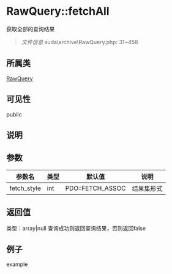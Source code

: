 # RawQuery::fetchAll
获取全部的查询结果
> *文件信息* suda\archive\RawQuery.php: 31~458
## 所属类 

[RawQuery](../RawQuery.md)

## 可见性

  public  
## 说明



## 参数

| 参数名 | 类型 | 默认值 | 说明 |
|--------|-----|-------|-------|
| fetch_style |  int | PDO::FETCH_ASSOC |  结果集形式 |

## 返回值
类型：array|null
 查询成功则返回查询结果，否则返回false

## 例子

example